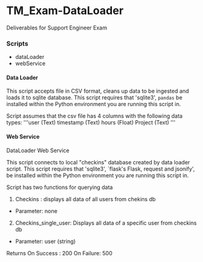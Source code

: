 # TM_Exam-DataLoader
Deliverables for Support Engineer Exam

### Scripts
- dataLoader
- webService

#### Data Loader 

This script accepts file in CSV format, cleans up data to be ingested  and loads it to sqlite database.
This script requires that 'sqlite3', `pandas` be installed within the Python
environment you are running this script in.


Script assumes that the csv file has 4 columns with the following data types:
'''user (Text)
timestamp (Text)
hours (Float)
Project (Text) 
'''

#### Web Service

DataLoader Web Service

This script connects to local "checkins" database created by data loader script.
This script requires that 'sqlite3', `flask's Flask, request and jsonify',  be installed within the Python
environment you are running this script in.

Script has two functions for querying data
1. Checkins : displays all data of all users from chekins db
  - Parameter: none
2. Checkins_single_user: Displays all data of a specific user from checkins db
  - Parameter: user (string)

Returns
On Success : 200
On Failure: 500



